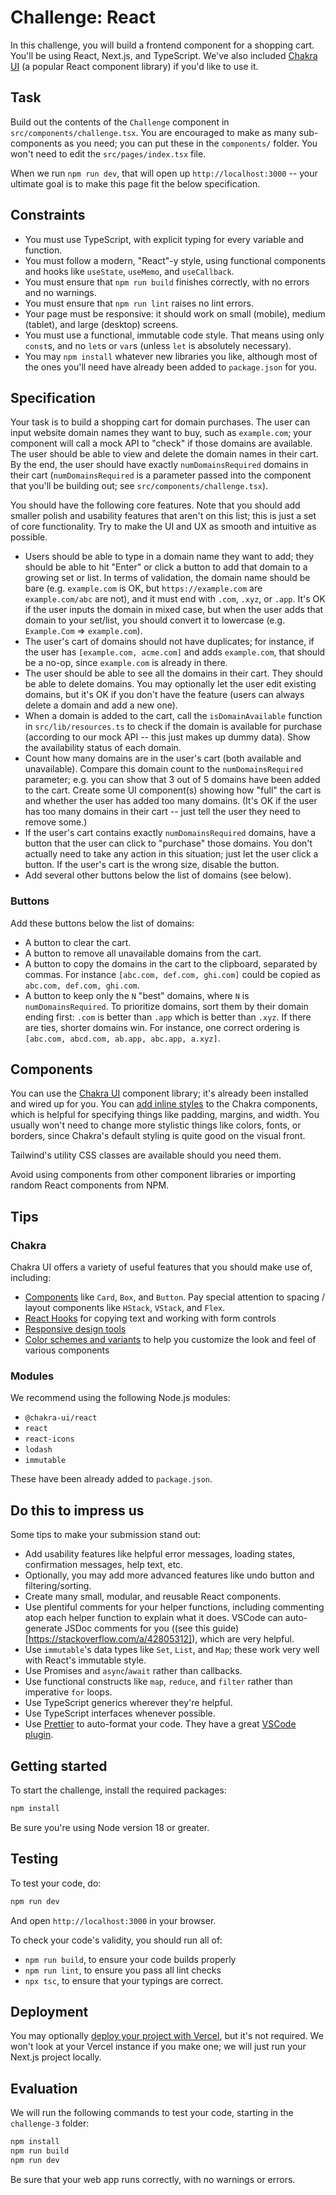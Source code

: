 # Challenge: React

In this challenge, you will build a frontend component for a shopping cart. You'll be using React, Next.js, and TypeScript. We've also included [Chakra UI](https://chakra-ui.com/) (a popular React component library) if you'd like to use it.

## Task

Build out the contents of the `Challenge` component in `src/components/challenge.tsx`. You are encouraged to make as many sub-components as you need; you can put these in the `components/` folder. You won't need to edit the `src/pages/index.tsx` file.

When we run `npm run dev`, that will open up `http://localhost:3000` -- your ultimate goal is to make this page fit the below specification.

## Constraints

- You must use TypeScript, with explicit typing for every variable and function.
- You must follow a modern, "React"-y style, using functional components and hooks like `useState`, `useMemo`, and `useCallback`.
- You must ensure that `npm run build` finishes correctly, with no errors and no warnings.
- You must ensure that `npm run lint` raises no lint errors.
- Your page must be responsive: it should work on small (mobile), medium (tablet), and large (desktop) screens.
- You must use a functional, immutable code style. That means using only `const`s, and no `let`s or `var`s (unless `let` is absolutely necessary).
- You may `npm install` whatever new libraries you like, although most of the ones you'll need have already been added to `package.json` for you.

## Specification

Your task is to build a shopping cart for domain purchases. The user can input website domain names they want to buy, such as `example.com`; your component will call a mock API to "check" if those domains are available. The user should be able to view and delete the domain names in their cart. By the end, the user should have exactly `numDomainsRequired` domains in their cart (`numDomainsRequired` is a parameter passed into the component that you'll be building out; see `src/components/challenge.tsx`).

You should have the following core features. Note that you should add smaller polish and usability features that aren't on this list; this is just a set of core functionality. Try to make the UI and UX as smooth and intuitive as possible.

- Users should be able to type in a domain name they want to add; they should be able to hit "Enter" or click a button to add that domain to a growing set or list. In terms of validation, the domain name should be bare (e.g. `example.com` is OK, but `https://example.com` are `example.com/abc` are not), and it must end with `.com`, `.xyz`, or `.app`. It's OK if the user inputs the domain in mixed case, but when the user adds that domain to your set/list, you should convert it to lowercase (e.g. `Example.Com` => `example.com`).
- The user's cart of domains should not have duplicates; for instance, if the user has `[example.com, acme.com]` and adds `example.com`, that should be a no-op, since `example.com` is already in there.
- The user should be able to see all the domains in their cart. They should be able to delete domains. You may optionally let the user edit existing domains, but it's OK if you don't have the feature (users can always delete a domain and add a new one).
- When a domain is added to the cart, call the `isDomainAvailable` function in `src/lib/resources.ts` to check if the domain is available for purchase (according to our mock API -- this just makes up dummy data). Show the availability status of each domain.
- Count how many domains are in the user's cart (both available and unavailable). Compare this domain count to the `numDomainsRequired` parameter; e.g. you can show that 3 out of 5 domains have been added to the cart. Create some UI component(s) showing how "full" the cart is and whether the user has added too many domains. (It's OK if the user has too many domains in their cart -- just tell the user they need to remove some.)
- If the user's cart contains exactly `numDomainsRequired` domains, have a button that the user can click to "purchase" those domains. You don't actually need to take any action in this situation; just let the user click a button. If the user's cart is the wrong size, disable the button.
- Add several other buttons below the list of domains (see below).

### Buttons

Add these buttons below the list of domains:

- A button to clear the cart.
- A button to remove all unavailable domains from the cart.
- A button to copy the domains in the cart to the clipboard, separated by commas. For instance `[abc.com, def.com, ghi.com]` could be copied as `abc.com, def.com, ghi.com`.
- A button to keep only the `N` "best" domains, where `N` is `numDomainsRequired`. To prioritize domains, sort them by their domain ending first: `.com` is better than `.app` which is better than `.xyz`. If there are ties, shorter domains win. For instance, one correct ordering is `[abc.com, abcd.com, ab.app, abc.app, a.xyz]`.

## Components

You can use the [Chakra UI](https://chakra-ui.com/docs/components) component library; it's already been installed and wired up for you. You can [add inline styles](https://chakra-ui.com/docs/styled-system/style-props) to the Chakra components, which is helpful for specifying things like padding, margins, and width. You usually won't need to change more stylistic things like colors, fonts, or borders, since Chakra's default styling is quite good on the visual front.

Tailwind's utility CSS classes are available should you need them.

Avoid using components from other component libraries or importing random React components from NPM.

## Tips

### Chakra

Chakra UI offers a variety of useful features that you should make use of, including:

- [Components](https://chakra-ui.com/docs/components) like `Card`, `Box`, and `Button`. Pay special attention to spacing / layout components like `HStack`, `VStack`, and `Flex`.
- [React Hooks](https://chakra-ui.com/docs/hooks/use-clipboard) for copying text and working with form controls
- [Responsive design tools](https://chakra-ui.com/docs/styled-system/responsive-styles#the-object-syntax)
- [Color schemes and variants](https://chakra-ui.com/docs/components/button/theming) to help you customize the look and feel of various components

### Modules

We recommend using the following Node.js modules:

- `@chakra-ui/react`
- `react`
- `react-icons`
- `lodash`
- `immutable`

These have been already added to `package.json`.

## Do this to impress us

Some tips to make your submission stand out:

- Add usability features like helpful error messages, loading states, confirmation messages, help text, etc.
- Optionally, you may add more advanced features like undo button and filtering/sorting.
- Create many small, modular, and reusable React components.
- Use plentiful comments for your helper functions, including commenting atop each helper function to explain what it does. VSCode can auto-generate JSDoc comments for you ((see this guide)[https://stackoverflow.com/a/42805312]), which are very helpful.
- Use `immutable`'s data types like `Set`, `List`, and `Map`; these work very well with React's immutable style.
- Use Promises and `async`/`await` rather than callbacks.
- Use functional constructs like `map`, `reduce`, and `filter` rather than imperative `for` loops.
- Use TypeScript generics wherever they're helpful.
- Use TypeScript interfaces whenever possible.
- Use [Prettier](https://prettier.io/) to auto-format your code. They have a great [VSCode plugin](https://github.com/prettier/prettier-vscode).

## Getting started

To start the challenge, install the required packages:

```sh
npm install
```

Be sure you're using Node version 18 or greater.

## Testing

To test your code, do:

```sh
npm run dev
```

And open `http://localhost:3000` in your browser.

To check your code's validity, you should run all of:

- `npm run build`, to ensure your code builds properly
- `npm run lint`, to ensure you pass all lint checks
- `npx tsc`, to ensure that your typings are correct.

## Deployment

You may optionally [deploy your project with Vercel](https://vercel.com/docs/frameworks/nextjs), but it's not required. We won't look at your Vercel instance if you make one; we will just run your Next.js project locally.

## Evaluation

We will run the following commands to test your code, starting in the `challenge-3` folder:

```sh
npm install
npm run build
npm run dev
```

Be sure that your web app runs correctly, with no warnings or errors.
